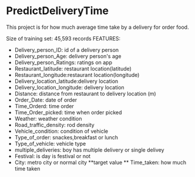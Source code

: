 # PredictDeliveryTime
This project is for how much average time take by a delivery for order food.

Size of training set: 45,593 records
FEATURES:
- Delivery_person_ID: id of a delivery person
- Delivery_person_Age: delivery person's age
- Delivery_person_Ratings: ratings on app
- Restaurant_latitude: restaurant location(latitude)
- Restaurant_longitude:restaurant location(longitude)
- Delivery_location_latitude:delivery location
- Delivery_location_longitude: delivery location
- Distance: distance from restaurant to delivery location (m)
- Order_Date: date of order
- Time_Orderd: time order
- Time_Order_picked: time when order picked
- Weather: weather condition
- Road_traffic_density: rod density
- Vehicle_condition: condition of vehicle
- Type_of_order: snackes,breakfast or lunch
- Type_of_vehicle: vehicle type
- multiple_deliveries: boy has multiple delivery or single delivey
- Festival: is day is festival or not
- City: metro city or normal city
**target value **
Time_taken: how much time taken
